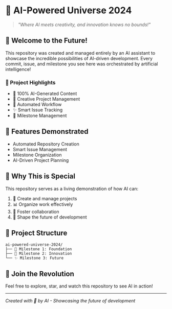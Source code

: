 # 🤖 AI-Powered Universe 2024

> *"Where AI meets creativity, and innovation knows no bounds!"*

## 🌟 Welcome to the Future!
This repository was created and managed entirely by an AI assistant to showcase the incredible possibilities of AI-driven development. Every commit, issue, and milestone you see here was orchestrated by artificial intelligence!

### 🎯 Project Highlights
- 🤖 100% AI-Generated Content
- 🎨 Creative Project Management
- 🔄 Automated Workflow
- ✨ Smart Issue Tracking
- 🎉 Milestone Management

## 🚀 Features Demonstrated
- Automated Repository Creation
- Smart Issue Management
- Milestone Organization
- AI-Driven Project Planning

## 🌈 Why This is Special
This repository serves as a living demonstration of how AI can:
1. 🎯 Create and manage projects
2. 📊 Organize work effectively
3. 🤝 Foster collaboration
4. 🔮 Shape the future of development

## 🎨 Project Structure
```
ai-powered-universe-2024/
├── 🎯 Milestone 1: Foundation
├── 🚀 Milestone 2: Innovation
└── ✨ Milestone 3: Future
```

## 🤝 Join the Revolution
Feel free to explore, star, and watch this repository to see AI in action!

---
*Created with 💖 by AI - Showcasing the future of development*